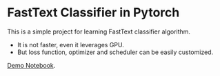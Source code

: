 # FastText Classifier in Pytorch
This is a simple project for learning FastText classifier algorithm.
- It is not faster, even it leverages GPU.
- But loss function, optimizer and scheduler can be easily customized.

[Demo Notebook](https://github.com/cgjosephlee/FastText-Classifier-Pytorch/blob/main/tests/test_run.ipynb).
